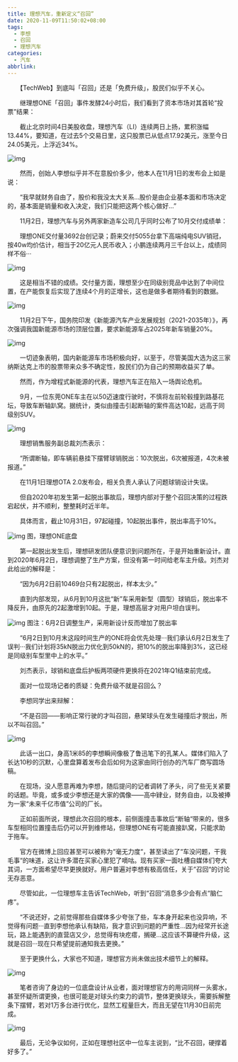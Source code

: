 ```yaml
---
title: 理想汽车，重新定义“召回”
date: 2020-11-09T11:50:02+08:00
tags:
  - 李想
  - 召回
  - 理想汽车
categories:
  - 汽车
abbrlink:
---
```


　　【TechWeb】到底叫「召回」还是「免费升级」，股民们似乎不关心。

　　继理想ONE「召回」事件发酵24小时后，我们看到了资本市场对其首轮“投票”结果：

　　截止北京时间4日美股收盘，理想汽车（LI）连续两日上扬，累积涨幅13.44%，要知道，在过去5个交易日里，这只股票已从低点17.92美元，涨至今日24.05美元，上浮近34%。

![img](https://cdn.jsdelivr.net/gh/yakeing/Documentation@main/Hexo/images/5d83-kcieywa2772563.png)

　　然而，创始人李想似乎并不在意股价多少，他本人在11月1日的发布会上如是说：

　　“我早就财务自由了，股价和我没太大关系…股价是由企业基本面和市场决定的，基本面是销量和收入决定，我们只能把这两个核心做好…”

　　11月2日，理想汽车与另外两家新造车公司几乎同时公布了10月交付成绩单：

　　理想ONE交付量3692台创记录；蔚来交付5055台拿下高端纯电SUV销冠，按40w均价估计，相当于20亿元人民币收入；小鹏连续两月三千台以上，成绩同样不俗···

![img](https://cdn.jsdelivr.net/gh/yakeing/Documentation@main/Hexo/images/9968-kcieywa2772561.png)

　　这是相当不错的成绩。交付量方面，理想至少在同级别竞品中达到了中间位置，在产能恢复后实现了连续4个月的正增长，这也是做多者期待看到的数据。

![img](https://cdn.jsdelivr.net/gh/yakeing/Documentation@main/Hexo/images/8c62-kcieywa2772600.png)

　　11月2日下午，国务院印发《新能源汽车产业发展规划（2021-2035年）》，再次强调我国新能源市场的顶层位置，要求新能源车占2025年新车销量20%。

![img](https://cdn.jsdelivr.net/gh/yakeing/Documentation@main/Hexo/images/9e67-kcieywa2772602.png)

　　一切迹象表明，国内新能源车市场积极向好，以至于，尽管美国大选为这三家纳斯达克上市的股票带来众多不确定性，股民们仍为自己的预期收益买了单。

　　然而，作为增程式新能源的代表，理想汽车正在陷入一场舆论危机。

　　9月，一位东莞ONE车主在以50迈速度行驶时，不慎将左前轮毂撞到路基花坛，导致车断轴趴窝。据统计，类似由撞击引起断轴的案件高达10起，远高于同级别SUV。

![img](https://cdn.jsdelivr.net/gh/yakeing/Documentation@main/Hexo/images/3aef-kcieywa2772642.png)

　　理想销售服务副总裁刘杰表示：

　　“所谓断轴，即车辆前悬挂下摆臂球销脱出：10次脱出，6次被报道，4次未被报道。”

　　在11月1日理想OTA 2.0发布会，相关负责人承认了问题球销设计失误。

　　但自2020年初发生第一起脱出事故后，理想内部对于整个召回决策的过程跌宕起伏，并不顺利，整整耗时近半年。

　　具体而言，截止10月31日，97起碰撞，10起脱出事件，脱出率高于10%。

![img](https://cdn.jsdelivr.net/gh/yakeing/Documentation@main/Hexo/images/8298-kcieywa2772643.png)
图，理想ONE底盘

　　第一起脱出发生后，理想研发团队便意识到问题所在，于是开始重新设计。直到2020年6月2日，理想调整了生产方案，但没有第一时间给老车主升级。刘杰对此给出的解释是：

　　“因为6月2日前10469台只有2起脱出，样本太少。”

　　直到内部发现，从6月到10月这批“新”车采用新型（圆型）球销后，脱出率不降反升，由原先的2起激增到10起。于是，理想高层才对用户坦白误判。

![img](https://cdn.jsdelivr.net/gh/yakeing/Documentation@main/Hexo/images/1e5b-kcieywa2772709.png)
图注：6月2日调整生产，采用新设计反而增加了脱出率

　　“6月2日到10月末这段时间生产的ONE将会优先处理···我们承认6月2日发生了误判···我们计划将35kN脱出力优化到50kN的，把10%的脱出率降到3%，这已经是同级别车型里中上的水平。”

　　刘杰表示，球销和底盘后护板两项硬件更换将在2021年Q1结束前完成。

　　面对一位现场记者的质疑：免费升级不就是召回么？

　　李想同学出来辩解：

　　“不是召回——影响正常行驶的才叫召回，悬架球头在发生碰撞后才脱出，所以不叫召回。”

![img](https://cdn.jsdelivr.net/gh/yakeing/Documentation@main/Hexo/images/ae92-kcieywa2772708.png)

　　此话一出口，身高1米85的李想瞬间像极了鲁迅笔下的孔某人。媒体们陷入了长达10秒的沉默，心里盘算着发布会后如何为这家由同行创办的汽车厂商写圆场稿。

　　在现场，没人愿意再难为李想，随后提问的记者调转了矛头，问了些无关紧要的话题。毕竟，或多或少李想还是大家的偶像——高中肄业，财务自由，以及被捧为一家“未来千亿市值”公司的厂长。

　　正如前面所说，理想此次召回的根本，前侧面撞击事故后“断轴“带来的，很多车型相同位置撞击后仍可以开到维修站，但理想ONE有可能直接趴窝，只能求助于拖车。

　　官方在微博上回应甚至可以被称为“毫无力度“，甚至读出了“车没问题，干我毛事“的味道，这让许多潜在买家心里犯了嘀咕。现有买家一面吐槽自媒体们夸大其词，一方面希望尽早更换就好。用户普遍对李想有极高信任，关于”召回“的讨论无存恶意。

　　尽管如此，一位理想车主告诉TechWeb，听到“召回”消息多少会有点“脑仁疼”。

　　“不说还好，之前觉得那些自媒体多少夸张了些，车本身开起来也没异响，不觉得有问题···直到李想他承认有缺陷，我才意识到问题的严重性...因为经常开长途玩，路上能遇到的直营店又少，总觉得有块疙瘩，搁硬…这应该不算硬件升级，这就是召回···现在只希望提前通知我去更换。”

　　至于更换什么，大家也不知道，理想官方尚未做出技术细节上的解释。

![img](https://cdn.jsdelivr.net/gh/yakeing/Documentation@main/Hexo/images/6bb5-kcieywa2772751.png)

　　笔者咨询了身边的一位底盘设计从业者，面对理想官方的用词同样一头雾水，甚至怀疑所谓更换，也很可能是对球头约束力的调节，整体更换球头，需要拆解整条下摆臂，若对1万多台进行优化，显然工程量巨大，而且无望在11月30日前完成。

![img](https://cdn.jsdelivr.net/gh/yakeing/Documentation@main/Hexo/images/ea91-kcieywa2772750.png)

　　最后，无论争议如何，正如在理想社区中一位车主说到，“比不召回，硬撑着好多了。”